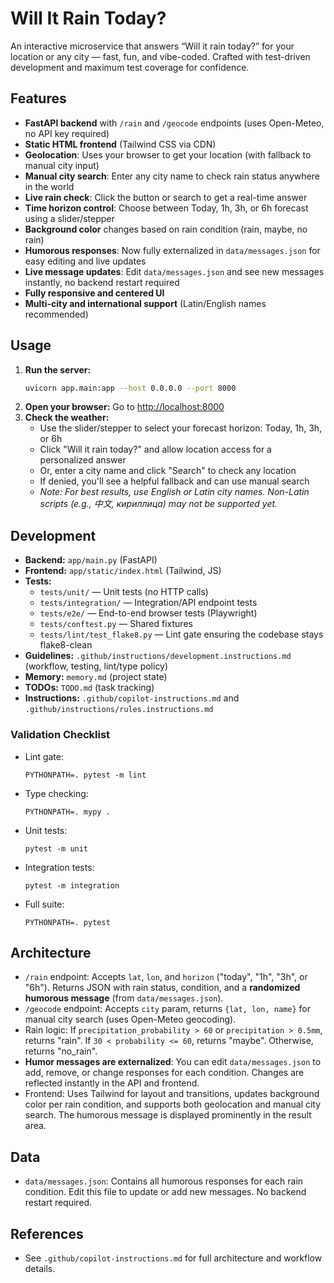 

# Will It Rain Today?

An interactive microservice that answers “Will it rain today?” for your location or any city — fast, fun, and vibe-coded. Crafted with test-driven development and maximum test coverage for confidence.

## Features
- **FastAPI backend** with `/rain` and `/geocode` endpoints (uses Open-Meteo, no API key required)
- **Static HTML frontend** (Tailwind CSS via CDN)
- **Geolocation**: Uses your browser to get your location (with fallback to manual city input)
- **Manual city search**: Enter any city name to check rain status anywhere in the world
- **Live rain check**: Click the button or search to get a real-time answer
- **Time horizon control**: Choose between Today, 1h, 3h, or 6h forecast using a slider/stepper
- **Background color** changes based on rain condition (rain, maybe, no rain)
- **Humorous responses**: Now fully externalized in `data/messages.json` for easy editing and live updates
- **Live message updates**: Edit `data/messages.json` and see new messages instantly, no backend restart required
- **Fully responsive and centered UI**
- **Multi-city and international support** (Latin/English names recommended)

## Usage
1. **Run the server:**
	```bash
	uvicorn app.main:app --host 0.0.0.0 --port 8000
	```
2. **Open your browser:**
	Go to [http://localhost:8000](http://localhost:8000)
3. **Check the weather:**
	- Use the slider/stepper to select your forecast horizon: Today, 1h, 3h, or 6h
	- Click "Will it rain today?" and allow location access for a personalized answer
	- Or, enter a city name and click "Search" to check any location
	- If denied, you'll see a helpful fallback and can use manual search
	- _Note: For best results, use English or Latin city names. Non-Latin scripts (e.g., 中文, кириллица) may not be supported yet._

## Development
- **Backend:** `app/main.py` (FastAPI)
- **Frontend:** `app/static/index.html` (Tailwind, JS)
- **Tests:**
	- `tests/unit/` — Unit tests (no HTTP calls)
	- `tests/integration/` — Integration/API endpoint tests
	- `tests/e2e/` — End-to-end browser tests (Playwright)
	- `tests/conftest.py` — Shared fixtures
	- `tests/lint/test_flake8.py` — Lint gate ensuring the codebase stays flake8-clean
- **Guidelines:** `.github/instructions/development.instructions.md` (workflow, testing, lint/type policy)
- **Memory:** `memory.md` (project state)
- **TODOs:** `TODO.md` (task tracking)
- **Instructions:** `.github/copilot-instructions.md` and `.github/instructions/rules.instructions.md`

### Validation Checklist

- Lint gate:
	```
	PYTHONPATH=. pytest -m lint
	```
- Type checking:
	```
	PYTHONPATH=. mypy .
	```
- Unit tests:
	```
	pytest -m unit
	```
- Integration tests:
	```
	pytest -m integration
	```
- Full suite:
	```
	PYTHONPATH=. pytest
	```


## Architecture
- `/rain` endpoint: Accepts `lat`, `lon`, and `horizon` ("today", "1h", "3h", or "6h"). Returns JSON with rain status, condition, and a **randomized humorous message** (from `data/messages.json`).
- `/geocode` endpoint: Accepts `city` param, returns `{lat, lon, name}` for manual city search (uses Open-Meteo geocoding).
- Rain logic: If `precipitation_probability > 60` or `precipitation > 0.5mm`, returns "rain". If `30 < probability <= 60`, returns "maybe". Otherwise, returns "no_rain".
- **Humor messages are externalized**: You can edit `data/messages.json` to add, remove, or change responses for each condition. Changes are reflected instantly in the API and frontend.
- Frontend: Uses Tailwind for layout and transitions, updates background color per rain condition, and supports both geolocation and manual city search. The humorous message is displayed prominently in the result area.


## Data
- `data/messages.json`: Contains all humorous responses for each rain condition. Edit this file to update or add new messages. No backend restart required.

## References
- See `.github/copilot-instructions.md` for full architecture and workflow details.
